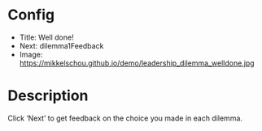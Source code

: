 # Config
- Title: Well done!
- Next: dilemma1Feedback
- Image: https://mikkelschou.github.io/demo/leadership_dilemma_welldone.jpg

# Description
Click ‘Next’ to get feedback on the choice you made in each dilemma. 


